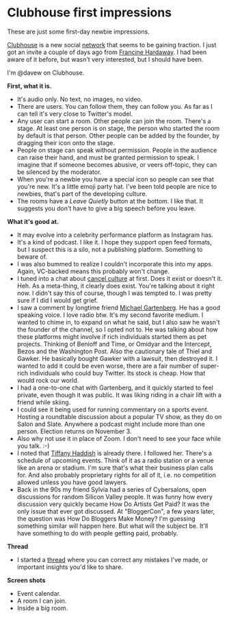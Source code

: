 # Clubhouse first impressions
These are just some first-day newbie impressions.  

<a href="https://www.joinclubhouse.com/">Clubhouse</a> is a new social <a href="https://techcrunch.com/2020/04/18/clubhouse-app-chat-rooms/">network</a> that seems to be gaining traction. I just got an invite a couple of days ago from <a href="https://twitter.com/hardaway">Francine Hardaway</a>. I had been aware of it before, but wasn't very interested, but I should have been.

I'm @davew on Clubhouse.

<b>First, what it is.</b>
* It's audio only. No text, no images, no video.
* There are users. You can follow them, they can follow you. As far as I can tell it's very close to Twitter's model.
* Any user can start a room. Other people can join the room. There's a stage. At least one person is on stage, the person who started the room by default is that person. Other people can be added by the founder, by dragging their icon onto the stage. 
* People on stage can speak without permission. People in the audience can raise their hand, and must be granted permission to speak. I imagine that if someone becomes abusive, or veers off-topic, they can be silenced by the moderator.
* When you're a newbie you have a special icon so people can see that you're new. It's a little emoji party hat. I've been told people are nice to newbies, that's part of the developing culture.
* The rooms have a <i>Leave Quietly</i> button at the bottom. I like that. It suggests you don't have to give a big speech before you leave. 

<b>What it's good at.</b>
* It may evolve into a celebrity performance platform as Instagram has.
* It's a kind of podcast. I like it. I hope they support open feed formats, but I suspect this is a silo, not a publishing platform. Something to beware of. 
* I was also bummed to realize I couldn't incorporate this into my apps. Again, VC-backed means this probably won't change. 
* I tuned into a chat about <a href="https://duckduckgo.com/?q=cancel+culture&t=hk&ia=web">cancel culture</a> at first. Does it exist or doesn't it. Heh. As a meta-thing, it clearly does exist. You're talking about it right now. I didn't say this of course, though I was tempted to. I was pretty sure if I did I would get grief. 
* I saw a comment by longtime friend <a href="https://twitter.com/gartenberg">Michael Gartenberg</a>. He has a good speaking voice. I love radio btw. It's my second favorite medium. I wanted to chime in, to expand on what he said, but I also saw he wasn't the founder of the channel, so I opted not to. He was talking about how these platforms might involve if rich individuals started them as pet projects. Thinking of Benioff and Time, or Omidyar and the Intercept, Bezos and the Washington Post. Also the cautionary tale of Thiel and Gawker. He basically bought Gawker with a lawsuit, then destroyed it. I wanted to add it could be even worse, there are a fair number of super-rich individuals who could buy Twitter. Its stock is cheap. How that would rock our world. 
* I had a one-to-one chat with Gartenberg, and it quickly started to feel private, even though it was public. It was liking riding in a chair lift with a friend while skiing. 
* I could see it being used for running commentary on a sports event. Hosting a roundtable discussion about a popular TV show, as they do on Salon and Slate. Anywhere a podcast might include more than one person. Election returns on November 3.
* Also why not use it in place of Zoom. I don't need to see your face while you talk. :-)
* I noted that <a href="https://en.wikipedia.org/wiki/Tiffany_Haddish">Tiffany Haddish</a> is already there. I followed her. There's a schedule of upcoming events. Think of it as a radio station or a venue like an arena or stadium. I'm sure that's what their business plan calls for. And also probably proprietary rights for all of it, i.e. no competition allowed unless you have good lawyers. 
* Back in the 90s my friend Sylvia had a series of Cybersalons, open discussions for random Silicon Valley people. It was funny how every discussion very quickly became How Do Artists Get Paid? It was the only issue that ever got discussed. At "BloggerCon", a few years later, the question was How Do Bloggers Make Money? I'm guessing something similar will happen here. But what will the subject be. It'll have something to do with people getting paid, probably. 

<b>Thread</b>
* I started a <a href="https://twitter.com/davewiner/status/1291038682103926784">thread</a> where you can correct any mistakes I've made, or important insights you'd like to share. 

<b>Screen shots</b>
* Event calendar.
* A room I can join.
* Inside a big room.

